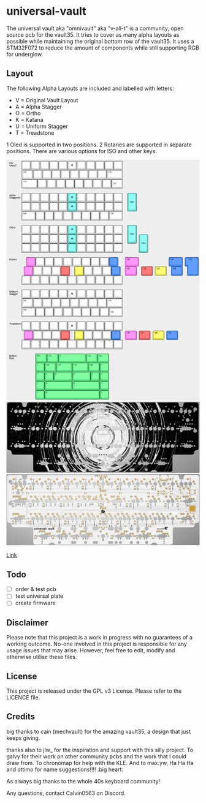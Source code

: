 # universal-vault

The universal vault aka "omnivault" aka "v-all-t" is a community, open source pcb for the vault35. It tries to cover as many alpha layouts as possible while maintaining the original bottom row of the vault35. It uses a STM32F072 to reduce the amount of components while still supporting RGB for underglow.

## Layout

The following Alpha Layouts are included and labelled with letters:

- V = Original Vault Layout
- A = Alpha Stagger
- O = Ortho
- K = Katana
- U = Uniform Stagger
- T = Treadstone

1 Oled is supported in two positions. 2 Rotaries are supported in separate positions. There are various options for ISO and other keys.

![](https://github.com/calvin-mcd/universal-vault/blob/main/Images/KLE.png)
![](https://github.com/calvin-mcd/universal-vault/blob/main/Images/top.png)
![](https://github.com/calvin-mcd/universal-vault/blob/main/Images/bottom.png)

[Link](http://www.keyboard-layout-editor.com/#/gists/3ef7aba83f82a949b1ddb73d159c1351)

## Todo

- [ ] order & test pcb
- [ ] test universal plate
- [ ] create firmware

## Disclaimer

Please note that this project is a work in progress with no guarantees of a working outcome. No-one involved in this project is responsible for any usage issues that may arise. However, feel free to edit, modify and otherwise utilise these files.

## License

This project is released under the GPL v3 License. Please refer to the LICENCE file.

## Credits

big thanks to cain (mechvault) for the amazing vault35, a design that just keeps giving.

thanks also to jlw_ for the inspiration and support with this silly project. To galvy for their work on other community pcbs and the work that I could draw from. To chronomap for help with the KLE. And to max.yw, Ha Ha Ha
and ottimo for name suggestions!!!! :big heart:

As always big thanks to the whole 40s keyboard community!

Any questions, contact Calvin0563 on Discord. 